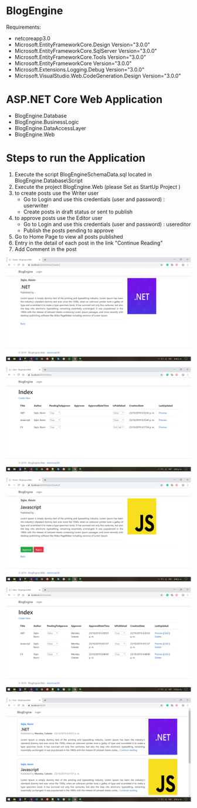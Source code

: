 # BlogEngine

Requirements:

- netcoreapp3.0
- Microsoft.EntityFrameworkCore.Design 				Version="3.0.0"
- Microsoft.EntityFrameworkCore.SqlServer 			Version="3.0.0"
- Microsoft.EntityFrameworkCore.Tools 				Version="3.0.0"
- Microsoft.EntityFrameworkCore 					Version="3.0.0"
- Microsoft.Extensions.Logging.Debug 				Version="3.0.0"
- Microsoft.VisualStudio.Web.CodeGeneration.Design  Version="3.0.0"


# ASP.NET Core Web Application

- BlogEngine.Database
- BlogEngine.BusinessLogic
- BlogEngine.DataAccessLayer
- BlogEngine.Web

# Steps to run the Application

1) Execute the script BlogEngineSchemaData.sql located in BlogEngine.Database\Script
2) Execute the project BlogEngine.Web (please Set as StartUp Project )
3) to create posts use the Writer user
   - Go to Login and use this credentials (user and password) : userwriter
   - Create posts in draft status or sent to publish
4) to approve posts use the Editor user
   - Go to Login and use this credentials (user and password) : usereditor
   - Publish the posts pending to approve
5) Go to Home Page to view all posts published
6) Entry in the detail of each post in the link "Continue Reading"
7) Add Comment in the post


![alt text](Images/Image1.png "view")

![alt text](Images/Image2.png "view")

![alt text](Images/Image3.png "view")

![alt text](Images/Image4.png "view")

![alt text](Images/Image5.png "view")


